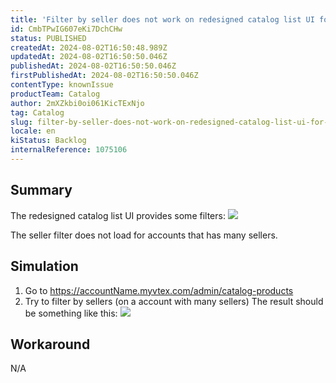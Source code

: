 ```yaml
---
title: 'Filter by seller does not work on redesigned catalog list UI for accounts with many sellers'
id: CmbTPwIG607eKi7DchCHw
status: PUBLISHED
createdAt: 2024-08-02T16:50:48.989Z
updatedAt: 2024-08-02T16:50:50.046Z
publishedAt: 2024-08-02T16:50:50.046Z
firstPublishedAt: 2024-08-02T16:50:50.046Z
contentType: knownIssue
productTeam: Catalog
author: 2mXZkbi0oi061KicTExNjo
tag: Catalog
slug: filter-by-seller-does-not-work-on-redesigned-catalog-list-ui-for-accounts-with-many-sellers
locale: en
kiStatus: Backlog
internalReference: 1075106
---
```


## Summary


The redesigned catalog list UI provides some filters:
 ![](https://vtexhelp.zendesk.com/attachments/token/thTgoerwSeWWJKuVZNfhqevew/?name=image.png)

The seller filter does not load for accounts that has many sellers.


##

## Simulation



1. Go to https://accountName.myvtex.com/admin/catalog-products
2. Try to filter by sellers (on a account with many sellers)
The result should be something like this:
 ![](https://vtexhelp.zendesk.com/attachments/token/wbqVyWPVd9xCmgbzWWhirmvkK/?name=image.png)


##

## Workaround


N/A






